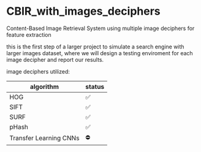 # CBIR_with_images_deciphers
Content-Based Image Retrieval System using multiple image deciphers for feature extraction

this is the first step of a larger project to simulate a search engine with larger images dataset, where we will design a testing enviroment for each image decipher and report our results.

image deciphers utilized: 


algorithm | status
-------|-------
HOG | :white_check_mark:
SIFT | :white_check_mark:
SURF |  :white_check_mark:
pHash |  :white_check_mark:
Transfer Learning CNNs | :no_entry:




